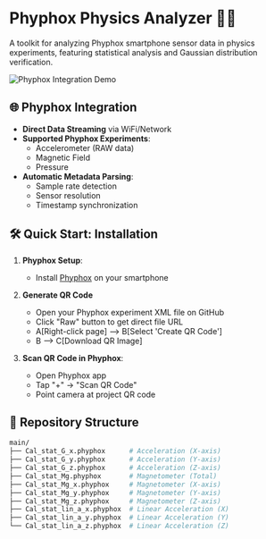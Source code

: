 # Phyphox Physics Analyzer 📱🔬

A  toolkit for analyzing Phyphox smartphone sensor data in physics experiments, featuring statistical analysis and Gaussian distribution verification.

![Phyphox Integration Demo](screenshots/phyphox_connection.gif) 

## 🌐 Phyphox Integration
- **Direct Data Streaming** via WiFi/Network
- **Supported Phyphox Experiments**:
  - Accelerometer (RAW data)
  - Magnetic Field
  - Pressure
- **Automatic Metadata Parsing**:
  - Sample rate detection
  - Sensor resolution
  - Timestamp synchronization

## 🛠️ Quick Start: Installation

1. **Phyphox Setup**:
   - Install [Phyphox](https://phyphox.org/) on your smartphone
     
2. **Generate QR Code**
   - Open your Phyphox experiment XML file on GitHub
   -  Click "Raw" button to get direct file URL
   - A[Right-click page] --> B[Select 'Create QR Code']
   - B --> C[Download QR Image]
2. **Scan QR Code in Phyphox**:
   - Open Phyphox app
   - Tap "+" → "Scan QR Code"
   - Point camera at project QR code

## 📂 Repository Structure

```bash
main/
├── Cal_stat_G_x.phyphox      # Acceleration (X-axis)
├── Cal_stat_G_y.phyphox      # Acceleration (Y-axis)
├── Cal_stat_G_z.phyphox      # Acceleration (Z-axis)
├── Cal_stat_Mg.phyphox       # Magnetometer (Total)
├── Cal_stat_Mg_x.phyphox     # Magnetometer (X-axis)
├── Cal_stat_Mg_y.phyphox     # Magnetometer (Y-axis)
├── Cal_stat_Mg_z.phyphox     # Magnetometer (Z-axis)
├── Cal_stat_lin_a_x.phyphox  # Linear Acceleration (X)
├── Cal_stat_lin_a_y.phyphox  # Linear Acceleration (Y)
└── Cal_stat_lin_a_z.phyphox  # Linear Acceleration (Z)
